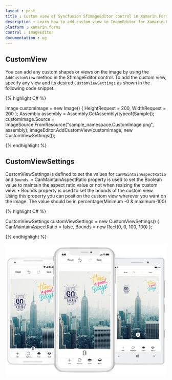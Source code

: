 ```yaml
---
layout : post
title : Custom view of Syncfusion SfImageEditor control in Xamarin.Forms
description : Learn how to add custom view in ImageEditor for Xamarin.Forms
platform : xamarin.forms
control : ImageEditor
documentation : ug
---
```


## CustomView

You can add any custom shapes or views on the image by using the `AddCustomView` method in the SfImageEditor control. To add the custom view, specify any view and its desired `CustomViewSettings` as shown in the following code snippet.

{% highlight C# %}

Image customImage = new Image() { HeightRequest = 200, WidthRequest = 200  };
Assembly assembly = Assembly.GetAssembly(typeof(Sample));
customImage.Source = ImageSource.FromResource("sample_namespace.CustomImage.png", assembly);
imageEditor.AddCustomView(customImage, new CustomViewSettings());
  
{% endhighlight %}

## CustomViewSettings

CustomViewSettings is defined to set the values for `CanMaintainAspectRatio` and `Bounds`.
•	CanMaintainAspectRatio property is used to set the Boolean value to maintain the aspect ratio value or not when resizing the custom view.
•	Bounds property is used to set the bounds of the custom view. Using this property you can position the custom view wherever you want on the image. The value should be in percentage(Minimum -0 & maximum-100)

{% highlight C# %}

CustomViewSettings customViewSettings = new CustomViewSettings()
{
    CanMaintainAspectRatio = false,
    Bounds = new Rect(0, 0, 100, 100)
};

{% endhighlight %}

![SfImageEditor](ImageEditor_images/CustomView.png)